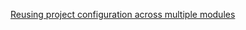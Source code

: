 [Reusing project configuration across multiple modules](https://github.com/blank15/SplashWallpaper)
